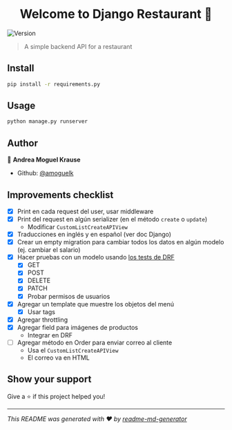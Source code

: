 <h1 align="center">Welcome to Django Restaurant 👋</h1>
<p>
  <img alt="Version" src="https://img.shields.io/badge/version-1.0-blue.svg?cacheSeconds=2592000" />
</p>

> A simple backend API for a restaurant

## Install

```sh
pip install -r requirements.py
```

## Usage

```sh
python manage.py runserver
```

## Author

👤 **Andrea Moguel Krause**

- Github: [@amoguelk](https://github.com/amoguelk)

## Improvements checklist

- [x] Print en cada request del user, usar middleware
- [x] Print del request en algún serializer (en el método `create` o `update`)
  - Modificar `CustomListCreateAPIView`
- [x] Traducciones en inglés y en español (ver doc Django)
- [x] Crear un empty migration para cambiar todos los datos en algún modelo (ej. cambiar el salario)
- [x] Hacer pruebas con un modelo usando [los tests de DRF](https://www.django-rest-framework.org/api-guide/testing/)
  - [x] GET
  - [x] POST
  - [x] DELETE
  - [x] PATCH
  - [x] Probar permisos de usuarios
- [x] Agregar un template que muestre los objetos del menú
  - [x] Usar tags
- [x] Agregar throttling
- [x] Agregar field para imágenes de productos
  - Integrar en DRF
- [ ] Agregar método en Order para enviar correo al cliente
  - Usa el `CustomListCreateAPIView`
  - El correo va en HTML

## Show your support

Give a ⭐️ if this project helped you!

---

_This README was generated with ❤️ by [readme-md-generator](https://github.com/kefranabg/readme-md-generator)_
